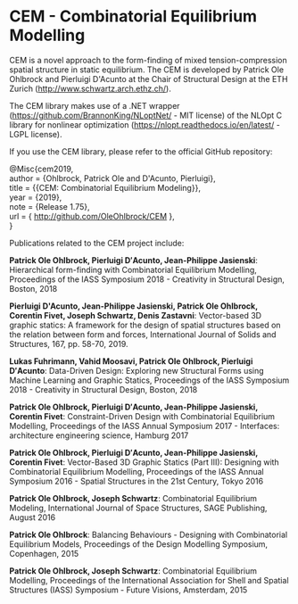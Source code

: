 # CEM - Combinatorial Equilibrium Modelling

CEM is a novel approach to the form-finding of mixed tension-compression spatial structure in static equilibrium. The CEM is developed by Patrick Ole Ohlbrock and Pierluigi D'Acunto at the Chair of Structural Design at the ETH Zurich (http://www.schwartz.arch.ethz.ch/).

The CEM library makes use of a .NET wrapper (https://github.com/BrannonKing/NLoptNet/ - MIT license) of the NLOpt C library for nonlinear optimization (https://nlopt.readthedocs.io/en/latest/ - LGPL license).

If you use the CEM library, please refer to the official GitHub repository: <br/>

@Misc{cem2019,<br/>
  author = {Ohlbrock, Patrick Ole and D'Acunto, Pierluigi},<br/>
  title  = {{CEM: Combinatorial Equilibrium Modeling}},<br/>
  year   = {2019},<br/>
  note   = {Release 1.75},<br/>
  url    = { http://github.com/OleOhlbrock/CEM },<br/>
}<br/>



Publications related to the CEM project include:

__Patrick Ole Ohlbrock, Pierluigi D′Acunto, Jean-Philippe Jasienski__: Hierarchical form-finding with Combinatorial Equilibrium Modelling, Proceedings of the IASS Symposium 2018 - Creativity in Structural Design, Boston, 2018 

__Pierluigi D'Acunto, Jean-Philippe Jasienski, Patrick Ole Ohlbrock, Corentin Fivet, Joseph Schwartz, Denis Zastavni__: Vector-based 3D graphic statics: A framework for the design of spatial structures based on the relation between form and forces, International Journal of Solids and Structures, 167, pp. 58-70, 2019.

__Lukas Fuhrimann, Vahid Moosavi, Patrick Ole Ohlbrock, Pierluigi D′Acunto__: Data-Driven Design: Exploring new Structural Forms using Machine Learning and Graphic Statics, Proceedings of the IASS Symposium 2018 - Creativity in Structural Design, Boston, 2018

__Patrick Ole Ohlbrock, Pierluigi D′Acunto, Jean-Philippe Jasienski, Corentin Fivet__: Constraint-Driven Design with Combinatorial Equilibrium Modelling, Proceedings of the IASS Annual Symposium 2017 - Interfaces: architecture engineering science, Hamburg 2017

__Patrick Ole Ohlbrock, Pierluigi D′Acunto, Jean-Philippe Jasienski, Corentin Fivet__: Vector-Based 3D Graphic Statics (Part III): Designing with Combinatorial Equilibrium Modelling, Proceedings of the IASS Annual Symposium 2016 - Spatial Structures in the 21st Century, Tokyo 2016

__Patrick Ole Ohlbrock, Joseph Schwartz__: Combinatorial Equilibrium Modeling, International Journal of Space Structures, SAGE Publishing, August 2016

__Patrick Ole Ohlbrock__: Balancing Behaviours - Designing with Combinatorial Equilibrium Models, Proceedings of the Design Modelling Symposium, Copenhagen, 2015

__Patrick Ole Ohlbrock, Joseph Schwartz__: Combinatorial Equilibrium Modelling, Proceedings of the International Association for Shell and Spatial Structures (IASS) Symposium - Future Visions, Amsterdam, 2015
